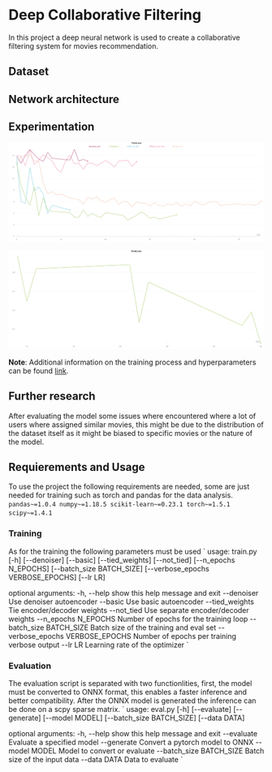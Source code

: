 # Deep Collaborative Filtering
In this project a deep neural network is used to create a collaborative filtering
system for movies recommendation.  

## Dataset

## Network architecture

## Experimentation
![Train loss](docs/train_loss.png)

![Evak loss](docs/eval_loss.png)

**Note**: Additional information on the training process and hyperparameters can be found [link](https://app.wandb.ai/polmonroig/mrs?workspace=user-polmonroig "here").

## Further research
After evaluating the model some issues where encountered where a lot of users where
assigned similar movies, this might be due to the distribution of the dataset itself as
it might be biased to specific movies or the nature of the model.

## Requierements and Usage  
To use the project the following requirements are needed, some are just needed for training
such as torch and pandas for the data analysis.
`
pandas~=1.0.4
numpy~=1.18.5
scikit-learn~=0.23.1
torch~=1.5.1
scipy~=1.4.1
`
### Training
As for the training the following parameters must be used
`
usage: train.py [-h] [--denoiser] [--basic] [--tied_weights] [--not_tied] [--n_epochs N_EPOCHS] [--batch_size BATCH_SIZE]
                [--verbose_epochs VERBOSE_EPOCHS] [--lr LR]

optional arguments:
  -h, --help            show this help message and exit
  --denoiser            Use denoiser autoencoder
  --basic               Use basic autoencoder
  --tied_weights        Tie encoder/decoder weights
  --not_tied            Use separate encoder/decoder weights
  --n_epochs N_EPOCHS   Number of epochs for the training loop
  --batch_size BATCH_SIZE
                        Batch size of the training and eval set
  --verbose_epochs VERBOSE_EPOCHS
                        Number of epochs per training verbose output
  --lr LR               Learning rate of the optimizer
`
### Evaluation
The evaluation script is separated with two functionlities, first, the model must
be converted to ONNX format, this enables a faster inference and better compatibility.
After the ONNX model is generated the inference can be done on a scpy sparse matrix.
`
usage: eval.py [-h] [--evaluate] [--generate] [--model MODEL] [--batch_size BATCH_SIZE] [--data DATA]

optional arguments:
  -h, --help            show this help message and exit
  --evaluate            Evaluate a specified model
  --generate            Convert a pytorch model to ONNX
  --model MODEL         Model to convert or evaluate
  --batch_size BATCH_SIZE
                        Batch size of the input data
  --data DATA           Data to evaluate
`
